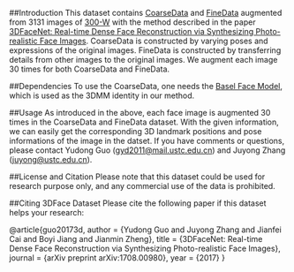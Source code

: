 ##Introduction
This dataset contains [CoarseData](https://drive.google.com/open?id=0B0A9UsiwtVTHY0p4em5qUzRISW8) and [FineData](https://drive.google.com/open?id=0B6B08IBRi1PFbzhJeF9vNmVrUjA) augmented from 3131 images of [300-W](https://ibug.doc.ic.ac.uk/resources/300-W/) with the method described in the paper [3DFaceNet: Real-time Dense Face Reconstruction via Synthesizing Photo-realistic Face Images](https://arxiv.org/abs/1708.00980). CoarseData is constructed by varying poses and expressions of the original images. FineData is constructed by transferring details from other images to the original images. We augment each image 30 times for both CoarseData and FineData.

##Dependencies
To use the CoarseData, one needs the [Basel Face Model](http://faces.cs.unibas.ch/bfm/?nav=1-0&id=basel_face_model), which is used as the 3DMM identity in our method.

##Usage
As introduced in the above, each face image is augmented 30 times in the CoarseData and FineData dataset. With the given information, we can easily get the corresponding 3D landmark positions and pose informations of the image in the datset. If you have comments or questions, please contact Yudong Guo (gyd2011@mail.ustc.edu.cn) and Juyong Zhang (juyong@ustc.edu.cn).

##License and Citation
Please note that this dataset could be used for research purpose only, and any commercial use of the data is prohibited.

##Citing 3DFace Dataset
Please cite the following paper if this dataset helps your research:

@article{guo20173d,
  author = {Yudong Guo and Juyong Zhang and Jianfei Cai and Boyi Jiang and Jianmin Zheng},
  title = {3DFaceNet: Real-time Dense Face Reconstruction via Synthesizing Photo-realistic Face Images},
  journal = {arXiv preprint arXiv:1708.00980},
  year = {2017}
}
